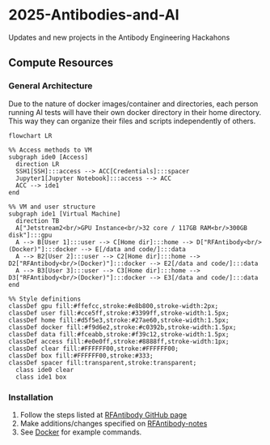 # 2025-Antibodies-and-AI
Updates and new projects in the Antibody Engineering Hackahons

## Compute Resources
### General Architecture

Due to the nature of docker images/container and directories, each person running AI tests will have their own docker directory in their home directory. This way they can organize their files and scripts independently of others. 

```mermaid
flowchart LR

%% Access methods to VM
subgraph ide0 [Access]
  direction LR
  SSH1[SSH]:::access --> ACC[Credentials]:::spacer
  Jupyter1[Jupyter Notebook]:::access --> ACC
  ACC --> ide1
end

%% VM and user structure
subgraph ide1 [Virtual Machine]
  direction TB
  A["Jetstream2<br/>GPU Instance<br/>32 core / 117GB RAM<br/>300GB disk"]:::gpu
  A --> B[User 1]:::user --> C[Home dir]:::home --> D["RFAntibody<br/>(Docker)"]:::docker --> E[/data and code/]:::data
  A --> B2[User 2]:::user --> C2[Home dir]:::home --> D2["RFAntibody<br/>(Docker)"]:::docker --> E2[/data and code/]:::data
  A --> B3[User 3]:::user --> C3[Home dir]:::home --> D3["RFAntibody<br/>(Docker)"]:::docker --> E3[/data and code/]:::data
end

%% Style definitions
classDef gpu fill:#ffefcc,stroke:#e8b800,stroke-width:2px;
classDef user fill:#cce5ff,stroke:#3399ff,stroke-width:1.5px;
classDef home fill:#d5f5e3,stroke:#27ae60,stroke-width:1.5px;
classDef docker fill:#f9d6e2,stroke:#c0392b,stroke-width:1.5px;
classDef data fill:#fceabb,stroke:#f39c12,stroke-width:1.5px;
classDef access fill:#e0e0ff,stroke:#8888ff,stroke-width:1px;
classDef clear fill:#FFFFFF00,stroke:#FFFFFF00;
classDef box fill:#FFFFFF00,stroke:#333;
classDef spacer fill:transparent,stroke:transparent;
  class ide0 clear
  class ide1 box
```


### Installation
1. Follow the steps listed at [RFAntibody GitHub page](https://github.com/RosettaCommons/RFantibody)
2. Make additions/changes specified on [RFAntibody-notes](RFAntibody-notes.md#rfantibody-issues)
3. See [Docker](RFAntibody-notes.md#docker) for example commands.







